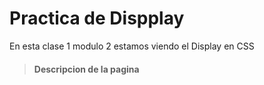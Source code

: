 # Practica de Dispplay
En esta clase 1 modulo 2 estamos viendo el Display en CSS
>#### Descripcion de la pagina
>
>
>
>